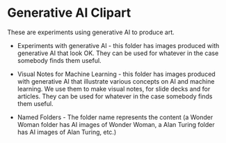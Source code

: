 # Generative AI Clipart

These are experiments using generative AI to produce art.   

* Experiments with generative AI - this folder has images produced with generative AI that look OK.  They can be used for whatever in the case somebody finds them useful.        


* Visual Notes for Machine Learning - this folder has images produced with generative AI that illustrate various concepts on AI and machine learning.  We use them to make visual notes, for slide decks and for articles. They can be used for whatever in the case somebody finds them useful.     

* Named Folders - The folder name represents the content (a Wonder Woman folder has AI images of Wonder Woman, a Alan Turing folder has AI images of Alan Turing, etc.)   




